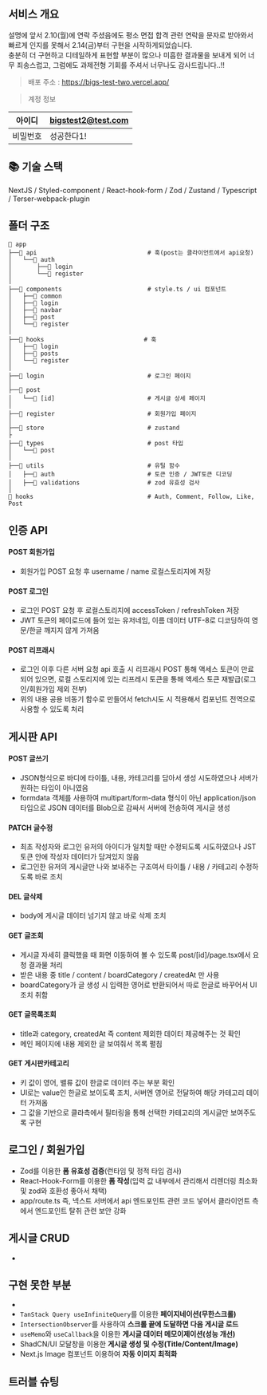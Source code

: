 ## 서비스 개요
설명에 앞서 2.10(월)에 연락 주셨음에도 평소 면접 합격 관련 연락을 문자로 받아와서 빠르게 인지를 못해서 2.14(금)부터 구현을 시작하게되었습니다. </br>
충분히 더 구현하고 디테일하게 표현할 부분이 많으나 미흡한 결과물을 보내게 되어 너무 죄송스럽고, 그럼에도 과제전형 기회를 주셔서 너무나도 감사드립니다..!!


> 배포 주소 : https://bigs-test-two.vercel.app/

> 계정 정보

<table>
<thead>
<tr>
<th align="center">아이디</th>
<th align="left"><a href="mailto:test01@test.com">bigstest2@test.com</a></th>
</tr>
</thead>
<tbody>
<tr>
<td align="center">비밀번호</td>
<td align="left">성공한다1!</td>
</tr>
</tbody>
</table>

## 📚 기술 스택

<div>
NextJS / Styled-component / React-hook-form / Zod / Zustand / Typescript / Terser-webpack-plugin
</div>

## 폴더 구조

```
📁 app
├──📁 api                               # 훅(post는 클라이언트에서 api요청)
│   └──📁 auth
│       ├──📁 login  
│       └──📁 register
│
├──📁 components                        # style.ts / ui 컴포넌트
│   ├──📁 common
│   ├──📁 login
│   ├──📁 navbar
│   ├──📁 post
│   └──📁 register
│
├──📁 hooks                            # 훅
│   ├──📁 login
│   ├──📁 posts
│   └──📁 register
│
├──📁 login                             # 로그인 페이지
│
├──📁 post                              
│   └──📁 [id]                          # 게시글 상세 페이지
│
├──📁 register                          # 회원가입 페이지
│
├──📁 store                             # zustand
├
├──📁 types                             # post 타입
│   └──📁 post
│
├──📁 utils                             # 유틸 함수
│   ├──📁 auth                          # 토큰 인증 / JWT토큰 디코딩
│   ├──📁 validations                   # zod 유효성 검사
│
📁 hooks                                # Auth, Comment, Follow, Like, Post
```

## 인증 API
#### POST 회원가입
  - 회원가입 POST 요청 후 username / name 로컬스토리지에 저장
#### POST 로그인
  - 로그인 POST 요청 후 로컬스토리지에 accessToken / refreshToken 저장
  - JWT 토큰의 페이로드에 들어 있는 유저네임, 이름 데이터 UTF-8로 디코딩하여 영문/한글 깨지지 않게 가져옴
#### POST 리프래시
  - 로그인 이후 다른 서버 요청 api 호출 시 리프래시 POST 통해 액세스 토큰이 만료되어 있으면, 로컬 스토리지에 있는 리프레시 토큰을 통해 액세스 토큰 재발급(로그인/회원가입 제외 전부)
  - 위의 내용 공용 비동기 함수로 만들어서 fetch시도 시 적용해서 컴포넌트 전역으로 사용할 수 있도록 처리
   
## 게시판 API
#### POST 글쓰기
  - JSON형식으로 바디에 타이틀, 내용, 카테고리를 담아서 생성 시도하였으나 서버가 원하는 타입이 아니였음
  - formdata 객체를 사용하여 multipart/form-data 형식이 아닌 application/json 타입으로 JSON 데이터를 Blob으로 감싸서 서버에 전송하여 게시글 생성
#### PATCH 글수정
  - 최초 작성자와 로그인 유저의 아이디가 일치할 때만 수정되도록 시도하였으나 JST 토큰 안에 작성자 데이터가 담겨있지 않음
  - 로그인한 유저의 게시글만 나와 보내주는 구조여서 타이틀 / 내용 / 카테고리 수정하도록 바로 조치
#### DEL 글삭제
  - body에 게시글 데이터 넘기지 않고 바로 삭제 조치
#### GET 글조회
  - 게시글 자세히 클릭했을 때 화면 이동하여 볼 수 있도록 post/[id]/page.tsx에서 요청 결과물 처리
  - 받은 내용 중 title / content / boardCategory / createdAt 만 사용
  - boardCategory가 글 생성 시 입력한 영어로 반환되어서 따로 한글로 바꾸어서 UI 조치 취함
#### GET 글목록조회
  - title과 category, createdAt 즉 content 제외한 데이터 제공해주는 것 확인
  - 메인 페이지에 내용 제외한 글 보여줘서 목록 펼침
#### GET 게시판카테고리
  - 키 값이 영어, 밸류 값이 한글로 데이터 주는 부분 확인
  - UI로는 value인 한글로 보이도록 조치, 서버엔 영어로 전달하여 해당 카테고리 데이터 가져옴
  - 그 값을 기반으로 클라측에서 필터링을 통해 선택한 카테고리의 게시글만 보여주도록 구현

## 로그인 / 회원가입
  - Zod를 이용한 **폼 유효성 검증**(런타임 및 정적 타입 검사)
  - React-Hook-Form를 이용한 **폼 작성**(입력 값 내부에서 관리해서 리렌더링 최소화 및 zod와 호환성 좋아서 채택)
  - app/route.ts 즉, 넥스트 서버에서 api 엔드포인트 관련 코드 넣어서 클라이언트 측에서 엔드포인트 탈취 관련 보안 강화

## 게시글 CRUD
  - 

## 구현 못한 부분
  - 
  - `TanStack Query useInfiniteQuery`를 이용한 **페이지네이션(무한스크롤)**
  - `IntersectionObserver`를 사용하여 **스크롤 끝에 도달하면 다음 게시글 로드**
  - `useMemo`와 `useCallback`을 이용한 **게시글 데이터 메모이제이션(성능 개선)**
  - ShadCN/UI 모달창을 이용한 **게시글 생성 및 수정(Title/Content/Image)**
  - Next.js Image 컴포넌트 이용하여 **자동 이미지 최적화**
 
## 트러블 슈팅
